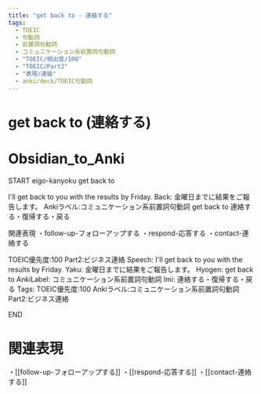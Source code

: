 ```yaml
---
title: "get back to - 連絡する"
tags:
  - TOEIC
  - 句動詞
  - 前置詞句動詞
  - コミュニケーション系前置詞句動詞
  - "TOEIC/頻出度/100"
  - "TOEIC/Part2"
  - "表現/連絡"
  - anki/deck/TOEIC句動詞
---
```


# get back to (連絡する)

# Obsidian_to_Anki
START
eigo-kanyoku
get back to

I'll get back to you with the results by Friday.
Back:
金曜日までに結果をご報告します。
Ankiラベル:コミュニケーション系前置詞句動詞
get back to
連絡する・復帰する・戻る

関連表現
・follow-up-フォローアップする
・respond-応答する
・contact-連絡する

TOEIC優先度:100
Part2:ビジネス連絡
Speech: I'll get back to you with the results by Friday.
Yaku: 金曜日までに結果をご報告します。
Hyogen: get back to
AnkiLabel: コミュニケーション系前置詞句動詞
Imi: 連絡する・復帰する・戻る
Tags: TOEIC優先度:100 Ankiラベル:コミュニケーション系前置詞句動詞 Part2:ビジネス連絡
<!--ID: 1751379167508-->
END

# 関連表現
・[[follow-up-フォローアップする]]
・[[respond-応答する]]
・[[contact-連絡する]]

